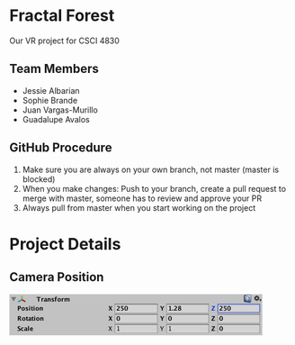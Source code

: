 # Fractal Forest
Our VR project for CSCI 4830

## Team Members
* Jessie Albarian
* Sophie Brande
* Juan Vargas-Murillo
* Guadalupe Avalos

## GitHub Procedure
1. Make sure you are always on your own branch, not master (master is blocked)
2. When you make changes: Push to your branch, create a pull request to merge with master, someone has to review and approve your PR
3. Always pull from master when you start working on the project

# Project Details
## Camera Position
![Screenshot](camera_position.png)
